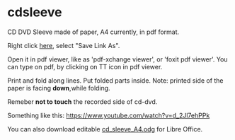 # cdsleeve
CD DVD Sleeve made of paper, A4 currently, in pdf format.

Right click [here](https://github.com/dbojan/cdsleeve/raw/main/cd_sleeve_A4.pdf), select "Save Link As". 

Open it in pdf viewer, like as 'pdf-xchange viewer', or 'foxit pdf viewer'. You can type on pdf, by clicking on TT icon in pdf viewer.

Print and fold along lines. Put folded parts inside. Note: printed side of the paper is facing **down**,while folding. 

Remeber **not to touch** the recorded side of cd-dvd.

Something like this: https://www.youtube.com/watch?v=d_2Jl7ehPPk 

You can also download editable [cd_sleeve_A4.odg](https://github.com/dbojan/cdsleeve/raw/main/cd_sleeve_A4.odg) for Libre Office.



